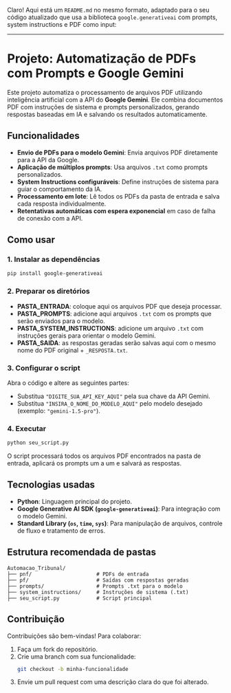 Claro! Aqui está um `README.md` no mesmo formato, adaptado para o seu código atualizado que usa a biblioteca `google.generativeai` com prompts, system instructions e PDF como input:

---

# Projeto: **Automatização de PDFs com Prompts e Google Gemini**

Este projeto automatiza o processamento de arquivos PDF utilizando inteligência artificial com a API do **Google Gemini**. Ele combina documentos PDF com instruções de sistema e prompts personalizados, gerando respostas baseadas em IA e salvando os resultados automaticamente.

## Funcionalidades
- **Envio de PDFs para o modelo Gemini**: Envia arquivos PDF diretamente para a API da Google.
- **Aplicação de múltiplos prompts**: Usa arquivos `.txt` como prompts personalizados.
- **System Instructions configuráveis**: Define instruções de sistema para guiar o comportamento da IA.
- **Processamento em lote**: Lê todos os PDFs da pasta de entrada e salva cada resposta individualmente.
- **Retentativas automáticas com espera exponencial** em caso de falha de conexão com a API.

## Como usar

### 1. **Instalar as dependências**
```bash
pip install google-generativeai
```

### 2. **Preparar os diretórios**
- **PASTA_ENTRADA**: coloque aqui os arquivos PDF que deseja processar.
- **PASTA_PROMPTS**: adicione aqui arquivos `.txt` com os prompts que serão enviados para o modelo.
- **PASTA_SYSTEM_INSTRUCTIONS**: adicione um arquivo `.txt` com instruções gerais para orientar o modelo Gemini.
- **PASTA_SAIDA**: as respostas geradas serão salvas aqui com o mesmo nome do PDF original + `_RESPOSTA.txt`.

### 3. **Configurar o script**
Abra o código e altere as seguintes partes:
- Substitua `"DIGITE_SUA_API_KEY_AQUI"` pela sua chave da API Gemini.
- Substitua `"INSIRA_O_NOME_DO_MODELO_AQUI"` pelo modelo desejado (exemplo: `"gemini-1.5-pro"`).

### 4. **Executar**
```bash
python seu_script.py
```

O script processará todos os arquivos PDF encontrados na pasta de entrada, aplicará os prompts um a um e salvará as respostas.

## Tecnologias usadas
- **Python**: Linguagem principal do projeto.
- **Google Generative AI SDK (`google-generativeai`)**: Para integração com o modelo Gemini.
- **Standard Library (`os`, `time`, `sys`)**: Para manipulação de arquivos, controle de fluxo e tratamento de erros.

## Estrutura recomendada de pastas

```
Automacao_Tribunal/
├── pnf/                     # PDFs de entrada
├── pf/                      # Saídas com respostas geradas
├── prompts/                 # Prompts .txt para o modelo
├── system_instructions/     # Instruções de sistema (.txt)
├── seu_script.py            # Script principal
```

## Contribuição

Contribuições são bem-vindas! Para colaborar:

1. Faça um fork do repositório.
2. Crie uma branch com sua funcionalidade:
   ```bash
   git checkout -b minha-funcionalidade
   ```
3. Envie um pull request com uma descrição clara do que foi alterado.
